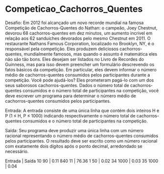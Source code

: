 # Competicao_Cachorros_Quentes
 
Desafio: Em 2012 foi alcançado um novo recorde mundial na famosa Competição de Cachorros-Quentes
do Nathan: o campeão, Joey Chestnut, devorou 68 cachorros-quentes em dez minutos, um aumento 
incrível em relação aos 62 sanduíches devorados pelo mesmo Chestnut em 2011.
O restaurante Nathans Famous Corporation, localizado no Brooklyn, NY, é o responsável pela 
competição. Eles produzem deliciosos cachorros-quentes, mundialmente famosos, mas quando o assunto 
é matemática eles não são tão bons. Eles desejam ser listados no Livro de Recordes do Guinness, mas 
para isso devem preencher um formulário descrevendo os fatos básicos da competição. Em particular, 
eles devem informar o número médio de cachorros-quentes consumidos pelos participantes durante a 
competição.
Você pode ajudá-los? Eles prometeram pagá-lo com um dos seus saborosos cachorros-quentes. Dados o 
número total de cachorros-quentes consumidos e o número total de participantes na competição, você 
deve escrever um programa para determinar o número médio de cachorros-quentes consumidos pelos 
participantes.

Entrada: A entrada consiste de uma única linha que contém dois inteiros H e P (1 ≤ H, P ≤ 1000) 
indicando respectivamente o número total de cachorros-quentes consumidos e o número total de
participantes na competição.

Saída: Seu programa deve produzir uma única linha com um número racional representando o número 
médio de cachorros-quentes consumidos pelos participantes. O resultado deve ser escrito como um 
número racional com exatamente dois dígitos após o ponto decimal, arredondado se necessário.

Entrada | Saída
10 90   | 0.11
840 11  | 76.36
1 50    | 0.02
34 1000 | 0.03
35 1000 | 0.04 

